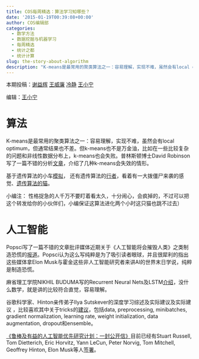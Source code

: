 ```yaml
---
title: COS每周精选：算法学习知哪些？
date: '2015-01-19T00:39:08+00:00'
author: COS编辑部
categories:
  - 数学方法
  - 数据挖掘与机器学习
  - 每周精选
  - 统计之都
  - 统计计算
slug: the-story-about-algorithm
description: "K-means是最常用的聚类算法之一：容易理解，实现不难，虽然会有local optimum，但通常结果也不差。但k-means也不是万金油，比如在一些比较复杂的问题和非线性数据分布上，k-means也会失败。普林斯顿博士David Robinson写了一篇不错的分析[文章](http://varianceexplained.org/r/kmeans-free-lunch/)，介绍了几种k-means会失效的情形。"
---
```


本期投稿：[谢益辉](http://yihui.name/) [王威廉](http://weibo.com/u/1657470871?from=feed&loc=avatar) [冷静](http://www.weibo.com/p/1005051756465937/home?from=page_100505&mod=TAB&noscale_head=1#_0) [王小宁](http://weibo.com/wangxiaoningtongxue/profile?rightmod=1&wvr=6&mod=personinf)


编辑：[王小宁](http://weibo.com/wangxiaoningtongxue/profile?rightmod=1&wvr=6&mod=personinf)

# 算法

K-means是最常用的聚类算法之一：容易理解，实现不难，虽然会有local optimum，但通常结果也不差。但k-means也不是万金油，比如在一些比较复杂的问题和非线性数据分布上，k-means也会失败。普林斯顿博士David Robinson写了一篇不错的分析[文章](http://varianceexplained.org/r/kmeans-free-lunch/)，介绍了几种k-means会失效的情形。

基于遗传算法的小车[模拟](http://rednuht.org/genetic_cars_2/)， 还有遗传算法的[行者](http://rednuht.org/genetic_walkers/)，看着有一大拨僵尸来袭的感觉、[遗传算法的猫](http://rednuht.org/geneticat/)。

小编注： 性格捉急的人千万不要盯着看太久，十分闹心，会疯掉的，不过可以把这个转发给你的小伙伴们，小编保证这算法进化两个小时这只猫也跳不过去）


# 人工智能

Popsci写了一篇不错的文章批评媒体近期关于《人工智能将会摧毁人类》之类制造恐慌的[报道](http://www.popsci.com/open-letter-everyone-tricked-fearing-ai)。Popsci认为这么写纯粹是为了吸引读者眼球，并且很犀利的指出这些媒体拿Elon Musk与霍金这些非人工智能研究者来讲AI的世界末日学说，纯粹是制造恐慌。

麻省理工学院NIKHIL BUDUMA写的Recurrent Neural Nets及LSTM[介绍](http://nikhilbuduma.com/2015/01/11/a-deep-dive-into-recurrent-neural-networks/)，没什么数学，就是讲的比较符合直觉，容易理解。

谷歌科学家、Hinton亲传弟子Ilya Sutskever的深度学习综述及实际建议及实际建议 ，比较喜欢其中关于tricks的[建议](http://weibo.com/p/1001603799166017998138)，包括data, preprocessing, minibatches, gradient normalization, learning rate, weight initialization, data augmentation, dropout和ensemble。

[《鲁棒及有益的人工智能优先研究计划：一封公开信》](http://futureoflife.org/static/data/documents/research_priorities.pdf)目前已经有Stuart Russell, Tom Dietterich, Eric Horvitz, Yann LeCun, Peter Norvig, Tom Mitchell, Geoffrey Hinton, Elon Musk等人[签署](http://futureoflife.org/misc/open_letter)。
